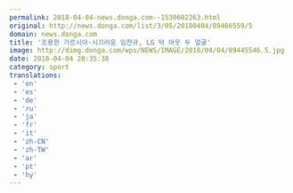```yaml
---
permalink: 2018-04-04-news.donga.com--1530602263.html
original: http://news.donga.com/list/3/05/20180404/89466559/5
domain: news.donga.com
title: '조용한 가르시아·시끄러운 임찬규, LG 덕 아웃 두 얼굴'
image: http://dimg.donga.com/wps/NEWS/IMAGE/2018/04/04/89445546.5.jpg
date: 2018-04-04 20:35:38
category: sport
translations: 
 - 'en'
 - 'es'
 - 'de'
 - 'ru'
 - 'ja'
 - 'fr'
 - 'it'
 - 'zh-CN'
 - 'zh-TW'
 - 'ar'
 - 'pt'
 - 'hy'
---
```


